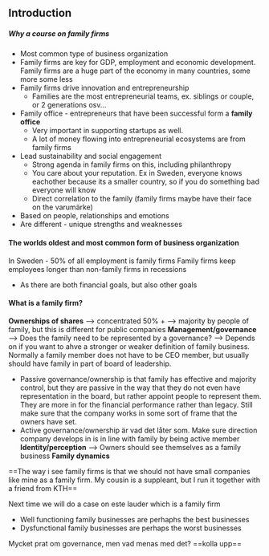 ## Introduction

##### Why a course on family firms
- Most common type of business organization
- Family firms are key for GDP, employment and economic development. Family firms are a huge part of the economy in many countries, some more some less
- Family firms drive innovation and entrepreneurship
	- Families are the most entrepreneurial teams, ex. siblings or couple, or 2 generations osv...
- Family office - entrepreneurs that have been successful form a **family office**
	- Very important in supporting startups as well.
	- A lot of money flowing into entrepreneurial ecosystems are from family firms
- Lead sustainability and social engagement
	- Strong agenda in family firms on this, including philanthropy
	- You care about your reputation. Ex in Sweden, everyone knows eachother because its a smaller country, so if you do something bad everyone will know
	- Direct correlation to the family (family firms maybe have their face on the varumärke)
- Based on people, relationships and emotions
- Are different - unique strengths and weaknesses

#### The worlds oldest and most common form of business organization
In Sweden - 50% of all employment is family firms
Family firms keep employees longer than non-family firms in recessions
- As there are both financial goals, but also other goals

#### What is a family firm?

**Ownerships of shares** --> concentrated 50% + --> majority by people of family, but this is different for public companies
**Management/governance** --> Does the family need to be represented by a governance? --> Depends on if you want to ahve a stronger or weaker definition of family business. Normally a family member does not have to be CEO member, but usually should have family in part of board of leadership.
- Passive governance/ownership is that family has effective and majority control, but they are passive in the way that they do not even have representation in the board, but rather appoint people to represent them. They are more in for the financial performance rather than legacy. Still make sure that the company works in some sort of frame that the owners have set.
- Active governance/ownership är vad det låter som. Make sure direction company develops in is in line with family by being active member
**Identity/perception** --> Owners should see themselves as a family business
**Family dynamics**

==The way i see family firms is that we should not have small companies like mine as a family firm. My cousin is a suppleant, but I run it together with a friend from KTH==


Next time we will do a case on este lauder which is a family firm

- Well functioning family businesses are perhaphs the best businesses
- Dysfunctional family businesses are perhaps the worst businesses

Mycket prat om governance, men vad menas med det? ==kolla upp==

